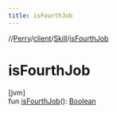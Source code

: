 ```yaml
---
title: isFourthJob
---
```

//[Perry](../../../index.html)/[client](../index.html)/[Skill](index.html)/[isFourthJob](is-fourth-job.html)



# isFourthJob



[jvm]\
fun [isFourthJob](is-fourth-job.html)(): [Boolean](https://kotlinlang.org/api/latest/jvm/stdlib/kotlin/-boolean/index.html)




